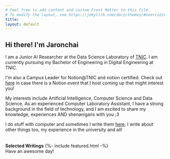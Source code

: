 ```yaml
---
# Feel free to add content and custom Front Matter to this file.
# To modify the layout, see https://jekyllrb.com/docs/themes/#overriding-theme-defaults
title: 
layout: default
---
```


## Hi there! I'm **Jaronchai**

I am a Junior AI Researcher at the Data Science Laboratory of [TNIC](https://tnic.tni.ac.th). I am currently pursuing my Bachelor of Engineering in Digital Engineering at TNIC.

I'm also a Campus Leader for Notion@TNIC and notion certified. Check out [here](https://alfyn.notion.site/Notion-TNIC-3fc48506de00458788d9f1bcbcf13bc7) in case there is a Notion event that I host coming up that might interest you!

My interests include Artificial Intelligence, Computer Science and Data Science. As an experienced Computer Laboratory Assistant, I have a strong background in the field of technology, and I am excited to share my knowledge, experiences AND shenanigans with you ;3

I do stuff with computer and sometimes I write them [here][blog]. I write about other things too, my experience in the university and all!
\
\
\
**Selected Writings**
{%- include featured.html -%}
\
Have an awesome day!

[blog]: weblog/
